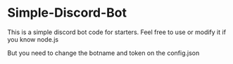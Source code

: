 # Simple-Discord-Bot
This is a simple discord bot code for starters. Feel free to use or modify it if you know node.js

But you need to change the botname and token on the config.json
